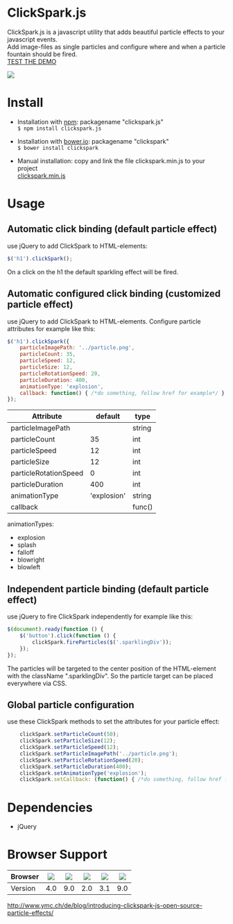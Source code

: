 # ClickSpark.js

ClickSpark.js is a javascript utility that adds beautiful particle effects to your javascript events.    
Add image-files as single particles and configure where and when a particle fountain should be fired.    
<a target="_blank" href="http://www.ymc.ch/sandbox/clickspark/demo.html">TEST THE DEMO</a>

<a target="_blank" href="http://www.ymc.ch/sandbox/clickspark/demo.html">
<img src="http://www.ymc.ch/sandbox/clickspark/sparkling-demo-1.11.0.gif"></a>

# Install

- Installation with <a target="_blank" href="https://www.npmjs.com/package/clickspark.js">npm</a>: packagename "clickspark.js"    
`$ npm install clickspark.js`

- Installation with <a target="_blank" href="https://libraries.io/bower/clickspark">bower.io</a>: packagename "clickspark"    
`$ bower install clickspark`

- Manual installation: copy and link the file clickspark.min.js to your project    
[clickspark.min.js][1]
 
 [1]: https://github.com/ymc-thzi/clickspark.js/blob/master/dist/clickspark.min.js


# Usage

## Automatic click binding (default particle effect)

use jQuery to add ClickSpark to HTML-elements:

```javascript
$('h1').clickSpark();
```

On a click on the h1 the default sparkling effect will be fired.

## Automatic configured click binding (customized particle effect)

use jQuery to add ClickSpark to HTML-elements. Configure particle attributes for example like this:

```javascript
$('h1').clickSpark({     
    particleImagePath: '../particle.png',     
    particleCount: 35,     
    particleSpeed: 12,     
    particleSize: 12,
    particleRotationSpeed: 20,
    particleDuration: 400,  
    animationType: 'explosion',
    callback: function() { /*do something, follow href for example*/ } 
});
```

| Attribute             | default       | type   |
| --------------------- | ------------- | -----  |
| particleImagePath     |               | string |
| particleCount         | 35            | int    |
| particleSpeed         | 12            | int    |
| particleSize          | 12            | int    |
| particleRotationSpeed |  0            | int    |
| particleDuration      | 400           | int    |
| animationType         | 'explosion'   | string |
| callback              |               | func() |

animationTypes:

* explosion
* splash
* falloff
* blowright
* blowleft

## Independent particle binding (default particle effect)

use jQuery to fire ClickSpark independently for example like this:

```javascript
$(document).ready(function () {
    $('button').click(function () {
        clickSpark.fireParticles($('.sparklingDiv'));
    });
});
```

The particles will be targeted to the center position of the HTML-element with the className ".sparklingDiv".
So the particle target can be placed everywhere via CSS.

## Global particle configuration

use these ClickSpark methods to set the attributes for your particle effect:

```javascript
    clickSpark.setParticleCount(50);
    clickSpark.setParticleSize(12);
    clickSpark.setParticleSpeed(12);
    clickSpark.setParticleImagePath('../particle.png');
    clickSpark.setParticleRotationSpeed(20);
    clickSpark.setParticleDuration(400);
    clickSpark.setAnimationType('explosion');
    clickSpark.setCallback: (function() { /*do something, follow href for example*/ }); 
```

# Dependencies
* jQuery

# Browser Support
| Browser  | <img src="http://www.w3schools.com/images/compatible_chrome.gif">  | <img src="http://www.w3schools.com/images/compatible_ie.gif"> | <img src="http://www.w3schools.com/images/compatible_firefox.gif"> | <img src="http://www.w3schools.com/images/compatible_safari.gif"> | <img src="http://www.w3schools.com/images/compatible_opera.gif"> |
| -------- | -------------------------------------------------------------------| --------------------------------------------------------------|--------------------------------------------------------------------|-------------------------------------------------------------------|------------------------------------------------------------------| 
| Version  | 4.0                                                                | 9.0                                                           | 2.0                                                                | 3.1                                                               | 9.0                                                              |

http://www.ymc.ch/de/blog/introducing-clickspark-js-open-source-particle-effects/
